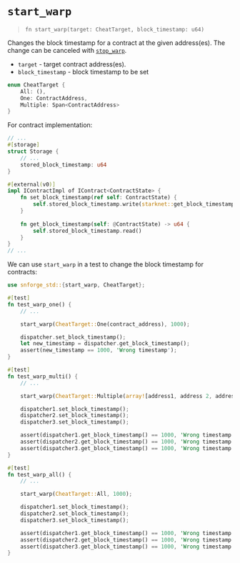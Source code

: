 # `start_warp`

> `fn start_warp(target: CheatTarget, block_timestamp: u64)`

Changes the block timestamp for a contract at the given address(es).
The change can be canceled with [`stop_warp`](./stop_warp.md).

- `target` - target contract address(es).
- `block_timestamp` - block timestamp to be set

```rust
enum CheatTarget {
    All: (),
    One: ContractAddress,
    Multiple: Span<ContractAddress>
}
```

For contract implementation:

```rust
// ...
#[storage]
struct Storage {
    // ...
    stored_block_timestamp: u64
}

#[external(v0)]
impl IContractImpl of IContract<ContractState> {
    fn set_block_timestamp(ref self: ContractState) {
        self.stored_block_timestamp.write(starknet::get_block_timestamp());
    }
    
    fn get_block_timestamp(self: @ContractState) -> u64 {
        self.stored_block_timestamp.read()
    }
}
// ...
```

We can use `start_warp` in a test to change the block timestamp for contracts:

```rust
use snforge_std::{start_warp, CheatTarget};

#[test]
fn test_warp_one() {
    // ...

    start_warp(CheatTarget::One(contract_address), 1000);

    dispatcher.set_block_timestamp();
    let new_timestamp = dispatcher.get_block_timestamp();
    assert(new_timestamp == 1000, 'Wrong timestamp');
}

#[test]
fn test_warp_multi() {
    // ...

    start_warp(CheatTarget::Multiple(array![address1, address 2, address 3].span()), 1000);

    dispatcher1.set_block_timestamp();
    dispatcher2.set_block_timestamp();
    dispatcher3.set_block_timestamp();

    assert(dispatcher1.get_block_timestamp() == 1000, 'Wrong timestamp');
    assert(dispatcher2.get_block_timestamp() == 1000, 'Wrong timestamp');
    assert(dispatcher3.get_block_timestamp() == 1000, 'Wrong timestamp');
}

#[test]
fn test_warp_all() {
    // ...

    start_warp(CheatTarget::All, 1000);

    dispatcher1.set_block_timestamp();
    dispatcher2.set_block_timestamp();
    dispatcher3.set_block_timestamp();

    assert(dispatcher1.get_block_timestamp() == 1000, 'Wrong timestamp');
    assert(dispatcher2.get_block_timestamp() == 1000, 'Wrong timestamp');
    assert(dispatcher3.get_block_timestamp() == 1000, 'Wrong timestamp');
}
```



